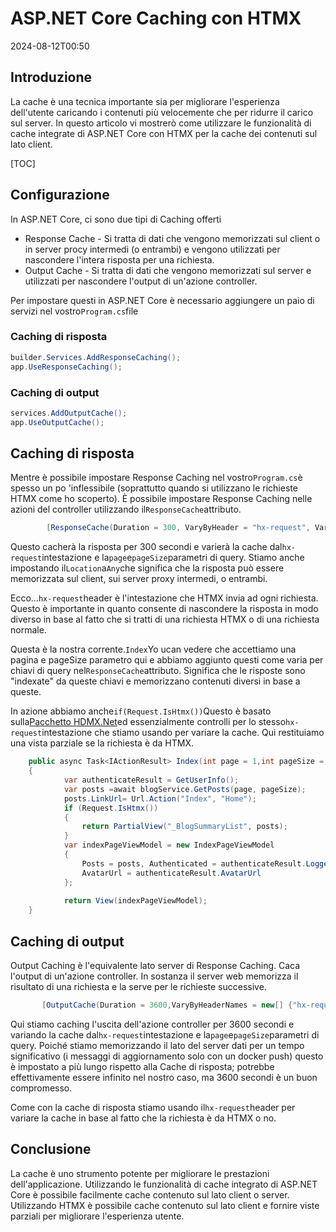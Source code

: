 # ASP.NET Core Caching con HTMX

<!--category-- ASP.NET, HTMX -->
<datetime class="hidden">2024-08-12T00:50</datetime>

## Introduzione

La cache è una tecnica importante sia per migliorare l'esperienza dell'utente caricando i contenuti più velocemente che per ridurre il carico sul server. In questo articolo vi mostrerò come utilizzare le funzionalità di cache integrate di ASP.NET Core con HTMX per la cache dei contenuti sul lato client.

[TOC]

## Configurazione

In ASP.NET Core, ci sono due tipi di Caching offerti

- Response Cache - Si tratta di dati che vengono memorizzati sul client o in server procy intermedi (o entrambi) e vengono utilizzati per nascondere l'intera risposta per una richiesta.
- Output Cache - Si tratta di dati che vengono memorizzati sul server e utilizzati per nascondere l'output di un'azione controller.

Per impostare questi in ASP.NET Core è necessario aggiungere un paio di servizi nel vostro`Program.cs`file

### Caching di risposta

```csharp
builder.Services.AddResponseCaching();
app.UseResponseCaching();
```

### Caching di output

```csharp
services.AddOutputCache();
app.UseOutputCache();
```

## Caching di risposta

Mentre è possibile impostare Response Caching nel vostro`Program.cs`è spesso un po 'inflessibile (soprattutto quando si utilizzano le richieste HTMX come ho scoperto). È possibile impostare Response Caching nelle azioni del controller utilizzando il`ResponseCache`attributo.

```csharp
        [ResponseCache(Duration = 300, VaryByHeader = "hx-request", VaryByQueryKeys = new[] {"page", "pageSize"}, Location = ResponseCacheLocation.Any)]
```

Questo cacherà la risposta per 300 secondi e varierà la cache dal`hx-request`intestazione e la`page`e`pageSize`parametri di query. Stiamo anche impostando il`Location`a`Any`che significa che la risposta può essere memorizzata sul client, sui server proxy intermedi, o entrambi.

Ecco...`hx-request`header è l'intestazione che HTMX invia ad ogni richiesta. Questo è importante in quanto consente di nascondere la risposta in modo diverso in base al fatto che si tratti di una richiesta HTMX o di una richiesta normale.

Questa è la nostra corrente.`Index`Yo ucan vedere che accettiamo una pagina e pageSize parametro qui e abbiamo aggiunto questi come varia per chiavi di query nel`ResponseCache`attributo. Significa che le risposte sono "indexate" da queste chiavi e memorizzano contenuti diversi in base a queste.

In azione abbiamo anche`if(Request.IsHtmx())`Questo è basato sulla[Pacchetto HDMX.Net](https://github.com/khalidabuhakmeh/Htmx.Net)ed essenzialmente controlli per lo stesso`hx-request`intestazione che stiamo usando per variare la cache. Qui restituiamo una vista parziale se la richiesta è da HTMX.

```csharp
    public async Task<IActionResult> Index(int page = 1,int pageSize = 5)
    {
            var authenticateResult = GetUserInfo();
            var posts =await blogService.GetPosts(page, pageSize);
            posts.LinkUrl= Url.Action("Index", "Home");
            if (Request.IsHtmx())
            {
                return PartialView("_BlogSummaryList", posts);
            }
            var indexPageViewModel = new IndexPageViewModel
            {
                Posts = posts, Authenticated = authenticateResult.LoggedIn, Name = authenticateResult.Name,
                AvatarUrl = authenticateResult.AvatarUrl
            };
            
            return View(indexPageViewModel);
    }
```

## Caching di output

Output Caching è l'equivalente lato server di Response Caching. Caca l'output di un'azione controller. In sostanza il server web memorizza il risultato di una richiesta e la serve per le richieste successive.

```csharp
       [OutputCache(Duration = 3600,VaryByHeaderNames = new[] {"hx-request"},VaryByQueryKeys = new[] {"page", "pageSize"})]
```

Qui stiamo caching l'uscita dell'azione controller per 3600 secondi e variando la cache dal`hx-request`intestazione e la`page`e`pageSize`parametri di query.
Poiché stiamo memorizzando il lato del server dati per un tempo significativo (i messaggi di aggiornamento solo con un docker push) questo è impostato a più lungo rispetto alla Cache di risposta; potrebbe effettivamente essere infinito nel nostro caso, ma 3600 secondi è un buon compromesso.

Come con la cache di risposta stiamo usando il`hx-request`header per variare la cache in base al fatto che la richiesta è da HTMX o no.

## Conclusione

La cache è uno strumento potente per migliorare le prestazioni dell'applicazione. Utilizzando le funzionalità di cache integrato di ASP.NET Core è possibile facilmente cache contenuto sul lato client o server. Utilizzando HTMX è possibile cache contenuto sul lato client e fornire viste parziali per migliorare l'esperienza utente.